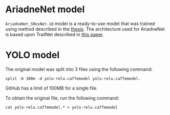 # AriadneNet model
`AriadneNet_SResNet-18` model is a ready-to-use model that was trained using method described in the [thesis](../../../master/docs/mscThesis_gkalam.pdf). The architecture used for AriadneNet is based upon TrailNet described in [this paper](https://arxiv.org/abs/1705.02550).

# YOLO model
The original model was split into 3 files using the following command:
```
split -b 100m -d yolo-relu.caffemodel yolo-relu.caffemodel.
```
GitHub has a limit of 100MB for a single file.

To obtain the original file, run the following command:
```
cat yolo-relu.caffemodel.* > yolo-relu.caffemodel
```
